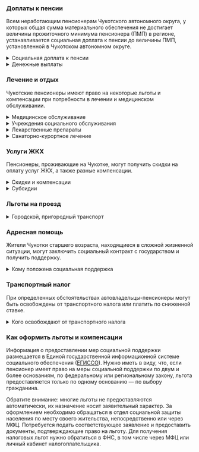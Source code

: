﻿### Доплаты к пенсии
Всем неработающим пенсионерам Чукотского автономного округа, у которых общая сумма материального обеспечения не достигает величины прожиточного минимума пенсионера (ПМП) в регионе, устанавливается социальная доплата к пенсии до величины ПМП, установленной в Чукотском автономном округе.
<details>
<summary>Социальная доплата к пенсии</summary>
Социальная доплата к пенсии до величины регионального прожиточного минимума пенсионера назначается автоматически, по данным выплатного дела о размере пенсии.
</details>
<details>
<summary>Денежные выплаты</summary>
Если пенсионер относится к льготной категории, ему полагается ежемесячная денежная выплата (ЕДВ), которая регулярно индексируется.
На [Чукотке](https://docs.cntd.ru/document/802020746) к таким категориям относятся ветераны труда, труженики тыла, реабилитированные, пострадавшие от репрессий, и дети войны (родившимся в период с 9 мая 1927 года по 8 мая 1945 года).
</details>

### Лечение и отдых
Чукотские пенсионеры имеют право на некоторые льготы и компенсации при потребности в лечении и медицинском обслуживании.
<details>
<summary>Медицинское обслуживание</summary>

Ветераны труда и труженики тыла сохраняют право на обслуживание в поликлиниках и других медицинских учреждениях, к которым они были прикреплены в период работы до выхода на пенсию. 
</details>
<details>
<summary>Учреждения социального обслуживания</summary>

Внеочередной приём в дома-интернаты для престарелых и инвалидов, учреждения социального обслуживания предоставляется труженикам тыла и жертвам политических репрессий, а также детям войны.
</details>
<details>
<summary>Лекарственные препараты</summary>

На Чукотке дети войны бесплатно [обеспечиваются](https://docs.cntd.ru/document/561771056?marker) лекарственными препаратами, приобретаемыми по рецептам врача. Также им полагается единовременная выплата на лечение в медицинских организациях, расположенных за пределами автономного округа.
</details>
<details>
<summary>Санаторно-курортное лечение</summary>

Чукотским детям войны один раз в два года выплачивают денежную [компенсацию](https://docs.cntd.ru/document/561771056?marker) в размере 50% стоимости путёвки в санаторно-курортные и иные лечебно-профилактические организации, расположенные на территории РФ. Жертвам политических репрессий путёвки на санаторно-курортное лечение и отдых выдаются в первоочередном порядке.
</details>

### Услуги ЖКХ
Пенсионеры, проживающие на Чукотке, могут получить скидки на оплату услуг ЖКХ, а также разные компенсации. 
<details>
<summary>Скидки и компенсации</summary>

Ветеранам труда и жертвам политических репрессий, а также детям войны выплачивается компенсация в размере 50% расходов на оплату жилого помещения, коммунальных услуг и взносов на капремонт. Компенсация предоставляется в пределах утверждённых нормативов потребления. Льготу получают также члены семьи, совместно проживающие с жертвами политических репрессий, и иждивенцы ветеранов труда.

На Чукотке полностью [освобождаются](https://docs.cntd.ru/document/469501625) от взносов на капремонт неработающие одиноко проживающие граждане, достигшие возраста 60 лет.

Льгота распространяется также на граждан указанного возраста, семья которых состоит из неработающих граждан пенсионного возраста, инвалидов I и II групп. Компенсация рассчитывается, исходя из установленного в регионе минимального взноса на капремонт за 1 кв. метр и размера стандарта нормативной площади жилого помещения.
</details>
<details>
<summary>Субсидии</summary>

На [Чукотке](https://docs.cntd.ru/document/469502020?marker) субсидия на оплату услуг ЖКХ предоставляется одиноким пенсионерам или одиноко проживающим супружеским парам при расходах на оплату ЖКУ более 10% семейного бюджета, остальным — при тратах более 22%.
</details>

### Льготы на проезд
<details>
<summary>Городской, пригородный транспорт</summary>

В [Чукотском а. о.](https://docs.cntd.ru/document/802031419?marker) труженики тыла, ветераны труда и жертвы политических репрессий имеют право проезда на всех видах городского пассажирского транспорта, на автомобильном транспорте общего пользования пригородных маршрутов (кроме такси) по единому социальному проездному билету. Детям войны оплачивается стоимость проезда через Анадырский лиман любым видом транспорта без ограничения количества поездок.
</details>

### Адресная помощь
Жители Чукотки старшего возраста, находящиеся в сложной жизненной ситуации, могут заключить социальный контракт с государством и получить поддержку.
<details>
<summary>Кому положена социальная поддержка</summary>

Пенсионерам, оказавшимся в трудной жизненной ситуации по не зависящим от них причинам или в связи со стихийным бедствием, экстремальной ситуацией, оказывается адресная помощь. Она предоставляется путём выплаты пособий либо в натуральной форме (обеспечение одеждой, обувью, лекарствами, организация лечения и ухода, проведение ремонта жилья или установка приборов учёта и пр.). С нуждающимися пенсионерами может быть заключён социальный контракт.
</details>

### Транспортный налог
При определенных обстоятельствах автовладельцы-пенсионеры могут быть освобождены от транспортного налога или платить по сниженной ставке. 
<details>
<summary>Кого освобождают от транспортного налога</summary>

В [Чукотском а. о.](https://www.nalog.gov.ru/rn77/service/tax/d1046135/) освобождены от уплаты налога на одно принадлежащее им транспортное средство: одиноко проживающие неработающие граждане, старше 65 лет, инвалиды I и II групп, неработающие инвалиды III группы, малоимущие семьи, ветераны ВОВ и боевых действий в Афганистане.
</details>

### Как оформить льготы и компенсации 
Информация о предоставлении мер социальной поддержки размещается в Единой государственной информационной системе социального обеспечения ([ЕГИССО](http://egisso.ru/site/client/#/)). Нужно иметь в виду, что, если пенсионер имеет право на меры социальной поддержки по двум и более основаниям, по федеральному или региональному закону, льгота предоставляется только по одному основанию — по выбору гражданина.

Обратите внимание: многие льготы не предоставляются автоматически, их назначение носит заявительный характер. За оформлением необходимо обращаться в отдел социальной защиты населения по месту своего жительства, непосредственно или через МФЦ. Потребуется подать соответствующее заявление и предоставить документы, подтверждающие право на льготу. Для получения налоговых льгот нужно обратиться в ФНС, в том числе через МФЦ или личный кабинет налогоплательщика.


























